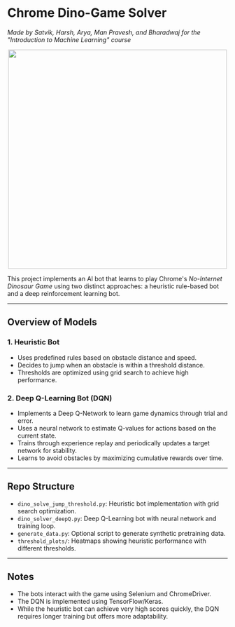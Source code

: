 # Chrome Dino-Game Solver

_Made by Satvik, Harsh, Arya, Man Pravesh, and Bharadwaj for the "Introduction to Machine Learning" course_

<p align="center">
  <img width="auto" height="500px" src="presentation_visuals/dino_game_example.gif"/>
</p>

This project implements an AI bot that learns to play Chrome's _No-Internet Dinosaur Game_ using two distinct approaches: a heuristic rule-based bot and a deep reinforcement learning bot.

---

## Overview of Models

### 1. Heuristic Bot
- Uses predefined rules based on obstacle distance and speed.
- Decides to jump when an obstacle is within a threshold distance.
- Thresholds are optimized using grid search to achieve high performance.

### 2. Deep Q-Learning Bot (DQN)
- Implements a Deep Q-Network to learn game dynamics through trial and error.
- Uses a neural network to estimate Q-values for actions based on the current state.
- Trains through experience replay and periodically updates a target network for stability.
- Learns to avoid obstacles by maximizing cumulative rewards over time.

---

## Repo Structure

- `dino_solve_jump_threshold.py`: Heuristic bot implementation with grid search optimization.
- `dino_solver_deepQ.py`: Deep Q-Learning bot with neural network and training loop.
- `generate_data.py`: Optional script to generate synthetic pretraining data.
- `threshold_plots/`: Heatmaps showing heuristic performance with different thresholds.

---

## Notes

- The bots interact with the game using Selenium and ChromeDriver.
- The DQN is implemented using TensorFlow/Keras.
- While the heuristic bot can achieve very high scores quickly, the DQN requires longer training but offers more adaptability.

